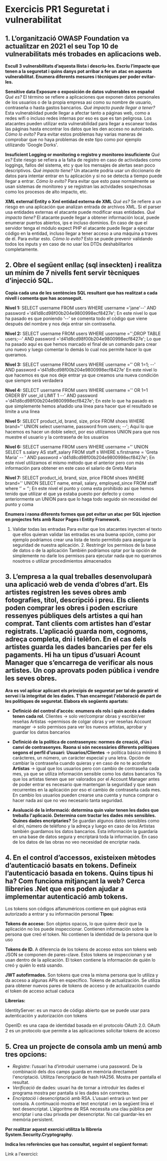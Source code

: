 # Exercicis PR1 Seguretat i vulnerabilitat

## 1. L’organització OWASP Foundation va actualitzar en 2021 el seu Top 10 de vulnerabilitats més trobades en aplicacions web.

__Escull 3 vulnerabilitats d’aquesta llista i descriu-les. Escriu l’impacte que tenen a la seguretat i quins danys pot arribar a fer un atac en aquesta vulnerabilitat. Enumera diferents mesures i tècniques per poder evitar-les.__

**Sensitive data Exposure o exposición de datos vulnerables en español**
*Qué es?*
    El término se refiere a aplicaciones que exponen datos personales de los usuarios o de la propia empresa asi como su nombre de usuario, contraseña o hasta gastos bancarios.
*Qué impacto puede llegar a tener?*
    Esta vulnerabiidad puede llegar a afectar tanto a páginas web, como a redes wifi o incluso redes internas por eso es que es tan peligrosa.
    Los atacantes pueden utilizar esta vulnerabilidad para llegar a escanear todas las páginas hasta encontrar los datos que les den acceso no autorizado. 
*Cómo lo evito?*
    Para evitar estos problemas hay varias maneras de comprobar que no haya problemas de este tipo como por ejemplo utilizando 'Google Dorks'.

**Insuficient Logging or monitoring o registro y monitoreo insuficiente**
*Qué es?*
    Este riesgo se refiera a la falta de registro en caso de actividades como loggings, fallos del sistema, etc y que los mensajes de alertas sean poco descriptivos.
*Qué impacto tiene?*
    Un atacante podria usar un diccionario de datos para intentar entrar en tu aplicación y si no se detecta a tiempo puede llegar a entrar. 
*Cómo lo evito?*
    Para evitar que esto pase normalmente se usan sistemas de monitoreo y se registran las actvidades sospechosas como los procesos de alto impacto, etc.

**XML external Entity o Xml entidad externa de XML**
*Qué es?*
    Se refiere a un riesgo en una aplicación que analizan entrada de archivos XML. Si el parser usa entidades externas el atacante puede modificar esas entidades.
*Qué impacto tiene?*
    El atacante puede llegar a obtener información local, puede enumerar puertos abiertos, ips e incluso dominios. En caso de que el servidor tenga el módulo expect PHP el atacante puede llegar a ejecutar código en la entidad, incluso llegar a tener acceso a una máquina a traves de él. Para evitar esto.
*Cómo lo evito?*
    Esto se puede prevenir validando todos los inputs y en caso de no usar los DTDs deshabilitarlos completamente.

## 2. Obre el següent enllaç (sql inseckten) i realitza un mínim de 7 nivells fent servir tècniques d’injecció SQL. 

__Copia cada una de les sentències SQL resultant que has realitzat a cada nivell i comenta que has aconseguit.__

__Nivel 1:__
SELECT username 
FROM users 
WHERE username ='jane'--' AND password ='d41d8cd98f00b204e9800998ecf8427e';
En este nivel lo que ha pasado es que poniendo ‘--’ se comenta todo el código que viene después del nombre y nos deja entrar sin contraseña.

__Nivel 2:__
SELECT username 
FROM users 
WHERE username ='';DROP TABLE users;--' AND password ='d41d8cd98f00b204e9800998ecf8427e';
Lo que ha pasado aquí es que hemos marcado el final de un comando para crear uno nuevo y luego comentar lo demás lo cual nos permite hacer lo que queramos.

__Nivel 3:__
SELECT username 
FROM users 
WHERE username ='' OR 1=1; --' AND password ='d41d8cd98f00b204e9800998ecf8427e'
En este nivel lo que hacemos es que nos deje entrar ya que creamos una nueva condición que siempre será verdadera

__Nivel 4:__
SELECT username 
FROM users 
WHERE username ='' OR 1=1 ORDER BY user_id LIMIT 1 --' AND password ='d41d8cd98f00b204e9800998ecf8427e';
En este lo que ha pasado es que simplemente hemos añadido una línea para hacer que el resultado se limite a una línea

__Nivel 5:__
SELECT product_id, brand, size, price 
FROM shoes 
WHERE brand='' UNION select username, password from users; --';
Aquí lo que hacemos es hacer un doble select, por eso utilizamos UNION para que nos muestre el usuario y la contraseña de los usuarios

__Nivel 6:__
SELECT username 
FROM users 
WHERE username ='' UNION SELECT s.salary AS staff_salary FROM staff s WHERE s.firstname = 'Greta Maria' -- ' AND password ='d41d8cd98f00b204e9800998ecf8427e';
En este nivel utilizamos el mismo método que el anterior pero con más información para obtener en este caso el salario de Greta Maria

__Nivel 7:__
SELECT product_id, brand, size, price 
FROM shoes 
WHERE brand='' UNION SELECT name, email, salary, employed_since FROM staff where ‘’ = ‘';
En este nivel el punto y coma esta prohibido así que hemos tenido que utilizar el que ya estaba puesto por defecto y como anteriormente un UNION para que lo haga todo seguido sin necesidad del punto y coma

 __Enumera i raona diferents formes que pot evitar un atac per SQL injection en projectes fets amb Razor Pages i Entity Framework.__

1. Validar todas las entradas
Para evitar que los atacantes inyecten el texto que ellos quieran validar las entradas es una buena opción, como por ejemplo podríamos crear una lista de texto permitido para asegurar la seguridad de nuestra aplicación.
		2. Restringir los permisos de la base de datos o de la aplicación
También podríamos optar por la opción de simplemente no darle los permisos para ejecutar nada que no queramos nosotros o utilizar procedimientos almacenados

## 3. L’empresa a la qual treballes desenvoluparà una aplicació web de venda d’obres d’art. Els artistes registren les seves obres amb fotografies, títol, descripció i preu.  Els clients poden comprar les obres i poden escriure ressenyes públiques dels artistes a qui han comprat. Tant clients com artistes han d’estar registrats. L’aplicació guarda nom, cognoms, adreça completa, dni i telèfon. En el cas dels artistes guarda les dades bancaries per fer els pagaments. Hi ha un tipus d’usuari Acount Manager que s’encarrega de verificar als nous artistes. Un cop aprovats poden pública i vendre les seves obres.

__Ara es vol aplicar aplicant els principis  de seguretat per tal de garantir el servei i la integritat de les dades. T’han encarregat l'elaboració de part de les polítiques de seguretat. Elabora els següents apartats:__
- __Definició del control d’accés: enumera els rols  i quin accés a dades tenen cada rol.__
Clientes → solo ver/comprar obras y escribir/ver reseñas
Artistas →permisos de colgar obras y ver reseñas
Account manager → solo permisos para ver los nuevos artistas, aprobar y guardar los datos bancarios

- __Definició de la política de contrasenyes: normes de creació, d’ús i canvi de contrasenyes. Raona si són necessàries diferents polítiques segons el perfil d’usuari:__
**Usuarios/Clientes** →  política básica mínimo 8 carácteres, un número, un carácter especial y una letra. Opción de cambiar la contraseña cuando quieras y en caso de no te acordarte
**Artistas** →  igual que los usuarios pero con cambio de contraseña cada mes, ya que se utiliza información sensible como los datos bancarios
Ya que los artistas tienen que ser valorados por el Account Manager antes de poder entrar es necesario que mantengan la seguridad y que sean recurrentes en la aplicación por eso el cambio de contraseña cada mes. En cambio los usuarios pueden crearse una cuenta y nunca comprar o hacer nada así que no veo necesario tanta seguridad.

- __Avaluació de la informació: determina quin valor tenen les dades que treballa l'aplicació. Determina com tractar les dades més sensibles. Quines dades encriptaries?__
Se guardan algunos datos sensibles como el dni, número de teléfono y la adreça
y luego en caso de los Artistas también guardamos los datos bancarios. Esta información la guardaría en una base de datos segura y encriptará toda la información. En caso de los datos de las obras no veo necesidad de encriptar nada.


## 4. En el control d’accessos, existeixen mètodes d’autenticació basats en tokens. Defineix l’autenticació basada en tokens. Quins tipus hi ha? Com funciona mitjançant la web? Cerca llibreries .Net que ens poden ajudar a implementar autenticació amb tokens.

Los tokens son códigos alfanuméricos contiene en qué páginas está autorizado a entrar y su información personal
__Tipos:__

__Tokens de acceso:__
Son objetos opacos, lo que quiere decir que la aplicación no los puede inspeccionar. Contienen información sobre la persona que creó el token. No contienen la identidad de la persona que lo uso

__Tokens de ID.__
A diferencia de los tokens de acceso estos son tokens web JSON se componen de pares-clave.
Estos tokens se inspeccionan y se usan dentro de la aplicación.
El token contiene la información de quién lo creó y quién lo está usando.

__JWT autofirmados.__
Son tokens que crea la misma persona que lo utiliza y da acceso a algunas APIs en específico.
Tokens de actualización.
Se utiliza para obtener nuevos pares de tokens de acceso y de actualización cuando el token de acceso actual caduca 

__Librerías:__

IdentityServer: es un marco de código abierto que se puede usar para autenticación y autorización con tokens

OpenID:  es una capa de identidad basada en el protocolo OAuth 2.0. OAuth 2 es un protocolo que permite a las aplicaciones solicitar tokens de acceso


## 5. Crea un projecte de consola amb un menú amb tres opcions:
- _Registre_: l’usuari ha d’introduir username i una password. De la combinació dels dos camps guarda en memòria directament l'encriptació. Utilitza l’encriptació de hash HA256. Mostra per pantalla el resultat.
- _Verificació_ de dades: usuari ha de tornar a introduir les dades el programa mostra per pantalla si les dades són correctes.
- _Encriptació_ i desencriptació amb RSA. L’usuari entrarà un text per consola. A continuació mostra el text encriptat i en la següent línia el text desencriptat. L’algoritme de RSA necessita una clau pública per encriptar i una clau privada per desencriptar. No cal guardar-les en memòria persistent.

__Per realitzar aquest exercici utilitza la llibreria System.Security.Cryptography.__

__Indica les referències que has consultat, seguint el següent format:__

Link a l'exercici: 
